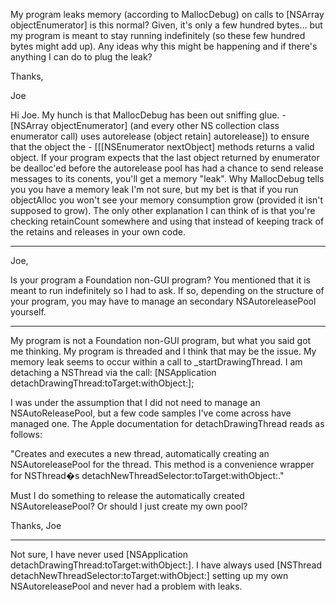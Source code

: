 My program leaks memory (according to MallocDebug) on calls to [NSArray objectEnumerator] is this normal?  Given, it's only a few hundred bytes... but my program is meant to stay running indefinitely (so these few hundred bytes might add up).  Any ideas why this might be happening and if there's anything I can do to plug the leak?

Thanks,

Joe

Hi Joe.  My hunch is that MallocDebug has been out sniffing glue.  - [NSArray objectEnumerator] (and every other NS collection class enumerator call) uses autorelease (object retain] autorelease]) to ensure that the object the - [[[NSEnumerator nextObject] methods returns a valid object.  If your program expects that the last object returned by enumerator be dealloc'ed before the autorelease pool has had a chance to send release messages to its conents, you'll get a memory "leak".  Why MallocDebug tells you you have a memory leak I'm not sure, but my bet is that if you run objectAlloc you won't see your memory consumption grow (provided it isn't supposed to grow).  The only other explanation I can think of is that you're checking retainCount somewhere and using that instead of keeping track of the retains and releases in your own code.

----

Joe,

Is your program a Foundation non-GUI program? You mentioned that it is meant to run indefinitely so I had to ask. If so, depending on the structure of your program, you may have to manage an secondary NSAutoreleasePool yourself.

----

My program is not a Foundation non-GUI program, but what you said got me thinking.  My program is threaded and I think that may be the issue.  My memory leak seems to occur within a call to _startDrawingThread.  I am detaching a NSThread via the call: [NSApplication detachDrawingThread:toTarget:withObject:];

I was under the assumption that I did not need to manage an NSAutoReleasePool, but a few code samples I've come across have managed one.  The Apple documentation for detachDrawingThread reads as follows:

"Creates and executes a new thread, automatically creating an NSAutoreleasePool for the thread. This method is a convenience wrapper for NSThread�s detachNewThreadSelector:toTarget:withObject:."

Must I do something to release the automatically created NSAutoreleasePool?  Or should I just create my own pool?

Thanks,
Joe

----

Not sure, I have never used [NSApplication detachDrawingThread:toTarget:withObject:]. I have always used [NSThread detachNewThreadSelector:toTarget:withObject:] setting up my own NSAutoreleasePool and never had a problem with leaks.
